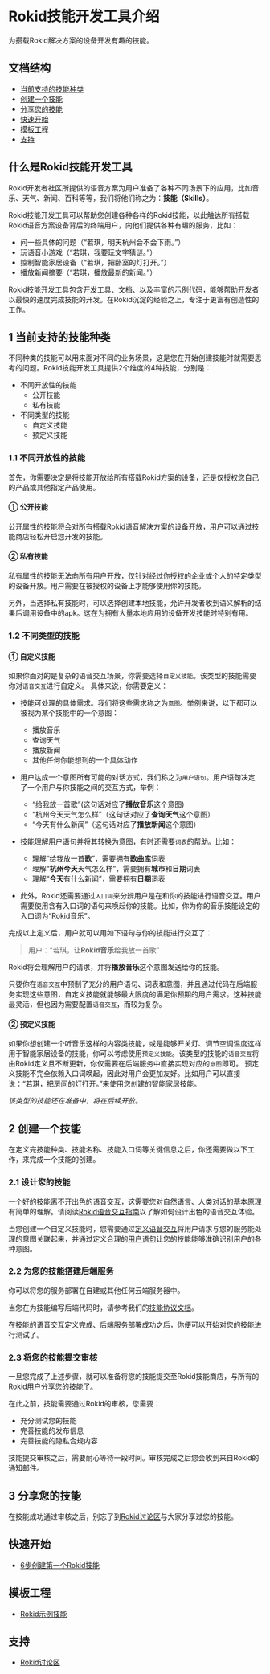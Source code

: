 # Rokid技能开发工具介绍
为搭载Rokid解决方案的设备开发有趣的技能。

## 文档结构

- [当前支持的技能种类](#1-当前支持的技能种类)
- [创建一个技能](#2-创建一个技能)
- [分享您的技能](#3-分享您的技能)
- [快速开始](#快速开始)
- [模板工程](#模板工程)
- [支持](#支持)


## 什么是Rokid技能开发工具
Rokid开发者社区所提供的语音方案为用户准备了各种不同场景下的应用，比如音乐、天气、新闻、百科等等，我们将他们称之为：**技能（Skills）**。

Rokid技能开发工具可以帮助您创建各种各样的Rokid技能，以此触达所有搭载Rokid语音方案设备背后的终端用户，向他们提供各种有趣的服务，比如：

- 问一些具体的问题（“若琪，明天杭州会不会下雨。”）
- 玩语音小游戏（“若琪，我要玩文字猜谜。”）
- 控制智能家居设备（“若琪，把卧室的灯打开。”）
- 播放新闻摘要（“若琪，播放最新的新闻。”）

Rokid技能开发工具包含开发工具、文档、以及丰富的示例代码，能够帮助开发者以最快的速度完成技能的开发。在Rokid沉淀的经验之上，专注于更富有创造性的工作。

## 1 当前支持的技能种类
不同种类的技能可以用来面对不同的业务场景，这是您在开始创建技能时就需要思考的问题。Rokid技能开发工具提供2个维度的4种技能，分别是：

- 不同开放性的技能
    - 公开技能
    - 私有技能
- 不同类型的技能
    - 自定义技能
    - 预定义技能

### 1.1 不同开放性的技能
首先，你需要决定是将技能开放给所有搭载Rokid方案的设备，还是仅授权您自己的产品或其他指定产品使用。

#### ① 公开技能
公开属性的技能将会对所有搭载Rokid语音解决方案的设备开放，用户可以通过技能商店轻松开启您开发的技能。

#### ② 私有技能
私有属性的技能无法向所有用户开放，仅针对经过你授权的企业或个人的特定类型的设备开放。用户需要在被授权的设备上才能够使用你的技能。

另外，当选择私有技能时，可以选择创建本地技能，允许开发者收到语义解析的结果后调用设备中的apk。这在为拥有大量本地应用的设备开发技能时特别有用。

### 1.2 不同类型的技能
#### ① 自定义技能
如果你面对的是复杂的语音交互场景，你需要选择`自定义技能`。该类型的技能需要你对`语音交互`进行自定义。
具体来说，你需要定义：

- 技能可处理的具体需求。我们将这些需求称之为`意图`。举例来说，以下都可以被视为某个技能中的一个意图：

    - 播放音乐
    - 查询天气
    - 播放新闻
    - 其他任何你能想到的一个具体动作

- 用户达成一个意图所有可能的对话方式，我们称之为`用户语句`。用户语句决定了一个用户与你技能之间的交互方式，举例：

    - “给我放一首歌”(这句话对应了**播放音乐**这个意图)
    - “杭州今天天气怎么样”（这句话对应了**查询天气**这个意图）
    - “今天有什么新闻”（这句话对应了**播放新闻**这个意图）

- 技能理解用户语句并将其转换为意图，有时还需要`词表`的帮助。比如：

    - 理解“给我放一首**歌**”，需要拥有**歌曲库**词表
    - 理解“**杭州今天**天气怎么样”，需要拥有**城市**和**日期**词表
    - 理解“**今天**有什么新闻”，需要拥有**日期**词表

- 此外，Rokid还需要通过`入口词`来分辨用户是在和你的技能进行语音交互。用户需要使用含有入口词的语句来唤起你的技能。比如，你为你的音乐技能设定的入口词为“Rokid音乐”。

完成以上定义后，用户就可以用如下语句与你的技能进行交互了：
>用户：“若琪，让**Rokid音乐**给我放一首歌”

Rokid将会理解用户的请求，并将**播放音乐**这个意图发送给你的技能。

只要你在`语音交互`中预制了充分的用户语句、词表和意图，并且通过代码在后端服务实现这些意图，自定义技能就能够最大限度的满足你预期的用户需求。这种技能最灵活，但也因为需要配置`语音交互`，而较为复杂。

#### ② 预定义技能
如果你想创建一个听音乐这样的内容类技能，或是能够开关灯、调节空调温度这样用于智能家居设备的技能，你可以考虑使用`预定义技能`。该类型的技能的`语音交互`将由Rokid定义且不断更新，你仅需要在后端服务中直接实现对应的`意图`即可。
预定义技能不完全依赖入口词唤起，因此对用户会更加友好。比如用户可以直接说：“若琪，把房间的灯打开。”来使用您创建的智能家居技能。

*该类型的技能还在准备中，将在后续开放。*

## 2 创建一个技能
在定义完技能种类、技能名称、技能入口词等关键信息之后，你还需要做以下工作，来完成一个技能的创建。

### 2.1 设计您的技能
一个好的技能离不开出色的语音交互，这需要您对自然语言、人类对话的基本原理有简单的理解。请阅读[Rokid语音交互指南](https://github.com/Rokid/docs/blob/master/2-RokidDocument/1-SkillsKit/Rokid%20Voice%20Interaction%20Guidelines.md)以了解如何设计出色的语音交互体验。

当您创建一个自定义技能时，您需要通过[定义语音交互](https://github.com/Rokid/docs/blob/master/2-RokidDocument/1-SkillsKit/Define%20Voice%20Interaction.md)将用户请求与您的服务能处理的意图关联起来，并通过定义合理的[用户语句](https://github.com/Rokid/docs/blob/master/2-RokidDocument/1-SkillsKit/Define%20Voice%20Interaction.md#用户输入的数据)让您的技能能够准确识别用户的各种意图。

### 2.2 为您的技能搭建后端服务
你可以将您的服务部署在自建或其他任何云端服务器中。

当您在为技能编写后端代码时，请参考我们的[技能协议文档](https://github.com/Rokid/docs/blob/master/2-RokidDocument/1-SkillsKit/Cloud%20App%20Development%20Protocol_cn.md)。

在技能的语音交互定义完成、后端服务部署成功之后，你便可以开始对您的技能进行测试了。

### 2.3 将您的技能提交审核
一旦您完成了上述步骤，就可以准备将您的技能提交至Rokid技能商店，与所有的Rokid用户分享您的技能了。

在此之前，技能需要通过Rokid的审核，您需要：

- 充分测试您的技能
- 完善技能的发布信息
- 完善技能的隐私合规内容

技能提交审核之后，需要耐心等待一段时间。审核完成之后您会收到来自Rokid的通知邮件。

## 3 分享您的技能
在技能成功通过审核之后，别忘了到[Rokid讨论区](https://developer-forum.rokid.com/)与大家分享过您的技能。

## 快速开始
- [6步创建第一个Rokid技能](https://github.com/Rokid/rokid-skill-sample/tree/master/rokid-skill-sample-java-tastecoffee)

## 模板工程
- [Rokid示例技能](https://github.com/Rokid/rokid-skill-sample)

## 支持
- [Rokid讨论区](https://developer-forum.rokid.com/)






